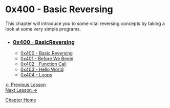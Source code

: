 # 0x400 - Basic Reversing

This chapter will introduce you to some vital reversing concepts by taking a look at some very simple programs.

* ### [0x400 - BasicReversing](0x400-BasicReversing.md)
    * [0x400 - Basic Reversing](0x400-BasicReversing.md)
    * [0x401 - Before We Begin](0x401-BeforeWeBegin.md)
    * [0x402 - Function Call](0x402-FunctionCall.md)
    * [0x403 - Hello World](0x403-HelloWorld.md)
    * [0x404 - Loops](0x404-Loops.md)

[<- Previous Lesson](../0x300-Tools/0x304-ToolGuides.md)  
[Next Lesson ->](0x401-BeforeWeBegin.md)  

[Chapter Home](0x400-BasicReversing.md)  
